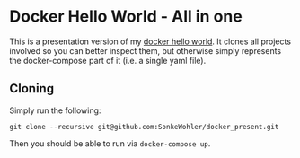 # Docker Hello World - All in one

This is a presentation version of my [docker hello
world](https://github.com/SonkeWohler/docker_yaml).  It clones all projects
involved so you can better inspect them, but otherwise simply represents the
docker-compose part of it (i.e. a single yaml file).

## Cloning

Simply run the following:

```
git clone --recursive git@github.com:SonkeWohler/docker_present.git
```

Then you should be able to run via `docker-compose up`.
